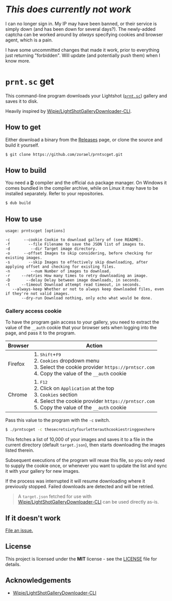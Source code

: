 # *This does currently not work*

I can no longer sign in. My IP may have been banned, or their service is simply down (and has been down for several days?). The newly-added captcha can be worked around by *always* specifying cookies and browser agent, which is a pain.

I have some uncommitted changes that made it work, prior to everything just returning "forbidden". Will update (and potentially push them) when I know more.

# `prnt.sc` get

This command-line program downloads your Lightshot ([`prnt.sc`](https://prnt.scr)) gallery and saves it to disk.

Heavily inspired by [Wipie/LightShotGalleryDownloader-CLI](https://github.com/Wipie/LightShotGalleryDownloader-CLI).

## How to get

Either download a binary from the [Releases](https://github.com/zorael/prntscget/releases) page, or clone the source and build it yourself.

```sh
$ git clone https://github.com/zorael/prntscget.git
```

## How to build

You need a [**D**](https://dlang.org) compiler and the official `dub` package manager. On Windows it comes bundled in the compiler archive, while on Linux it may have to be installed separately. Refer to your repositories.

```sh
$ dub build
```

## How to use

```
usage: prntscget [options]

-c      --cookie Cookie to download gallery of (see README).
-f        --file Filename to save the JSON list of images to.
-d         --dir Target image directory.
-o      --offset Images to skip considering, before checking for existing images.
-s        --skip Images to effectively skip downloading, after applying offset and checking for existing files.
-n         --num Number of images to download.
-r     --retries How many times to retry downloading an image.
-D       --delay Delay between image downloads, in seconds.
-t     --timeout Download attempt read timeout, in seconds.
   --always-keep Whether or not to always keep downloaded files, even if they're not valid images.
       --dry-run Download nothing, only echo what would be done.
```

### Gallery access cookie

To have the program gain access to your gallery, you need to extract the value of the `__auth` cookie that your browser sets when logging into the page, and pass it to the program.

| Browser | Action |
|---------|--------|
|Firefox|1. <kbd>Shift</kbd>+<kbd>F9</kbd><br>2. `Cookies` dropdown menu<br>3. Select the cookie provider `https://prntscr.com`<br>4. Copy the value of the `__auth` cookie|
|Chrome|1. <kbd>F12</kbd><br>2. Click on `Application` at the top<br>3. `Cookies` section<br>4. Select the cookie provider `https://prntscr.com`<br>5. Copy the value of the `__auth` cookie|

Pass this value to the program with the `-c` switch.

```sh
$ ./prntscget -c thesecretsixtyfourletterauthcookiestringgoeshere
```

This fetches a list of 10,000 of your images and saves it to a file in the current directory (default `target.json`), then starts downloading the images listed therein.

Subsequent executions of the program will reuse this file, so you only need to supply the cookie once, or whenever you want to update the list and sync it with your gallery for new images.

If the process was interrupted it will resume downloading where it previously stopped. Failed downloads are detected and will be retried.

> A `target.json` fetched for use with [Wipie/LightShotGalleryDownloader-CLI](https://github.com/Wipie/LightShotGalleryDownloader-CLI) can be used directly as-is.

## If it doesn't work

[File an issue.](https://github.com/zorael/prntscget/issues/new)

## License

This project is licensed under the **MIT** license - see the [LICENSE](LICENSE) file for details.

## Acknowledgements

* [Wipie/LightShotGalleryDownloader-CLI](https://github.com/Wipie/LightShotGalleryDownloader-CLI)
